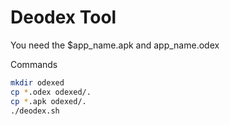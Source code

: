 Deodex Tool
===========

You need the $app_name.apk and app_name.odex

Commands

```bash
mkdir odexed
cp *.odex odexed/.
cp *.apk odexed/.
./deodex.sh
```
